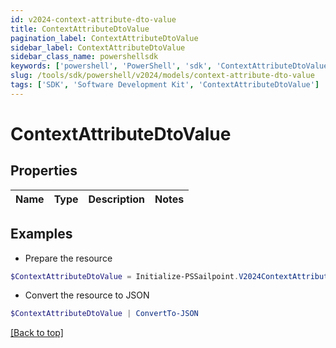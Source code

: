 ```yaml
---
id: v2024-context-attribute-dto-value
title: ContextAttributeDtoValue
pagination_label: ContextAttributeDtoValue
sidebar_label: ContextAttributeDtoValue
sidebar_class_name: powershellsdk
keywords: ['powershell', 'PowerShell', 'sdk', 'ContextAttributeDtoValue'] 
slug: /tools/sdk/powershell/v2024/models/context-attribute-dto-value
tags: ['SDK', 'Software Development Kit', 'ContextAttributeDtoValue']
---
```



# ContextAttributeDtoValue

## Properties

Name | Type | Description | Notes
------------ | ------------- | ------------- | -------------

## Examples

- Prepare the resource
```powershell
$ContextAttributeDtoValue = Initialize-PSSailpoint.V2024ContextAttributeDtoValue 
```

- Convert the resource to JSON
```powershell
$ContextAttributeDtoValue | ConvertTo-JSON
```


[[Back to top]](#) 

